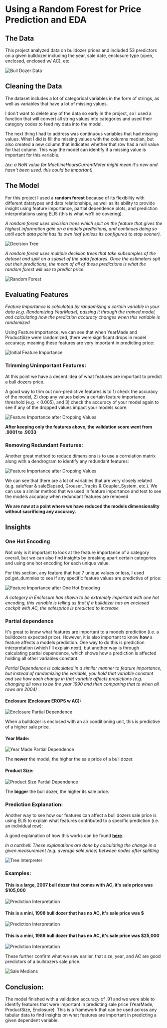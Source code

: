 # Using a Random Forest for Price Prediction and EDA

## The Data
This project analyzed data on bulldozer prices and included 53 predictors on a given bulldozer including the year, sale date, enclosure type (open, enclosed, enclosed w/ AC), etc.

![Bull Dozer Data](https://s3.amazonaws.com/chermsbucket/rf_imp_folder/data.png)

## Cleaning the Data

The dataset includes a lot of categorical variables in the form of strings, as well as variables that have a lot of missing values.

I don't want to delete any of the data so early in the project, so I used a function that will convert all string values into categories and used their category codes to feed my data into the model.

The next thing I had to address was continuous variables that had missing values.  What I did is fill the missing values with the columns median, but also created a new column that indicates whether that row had a null value for that column. This way the model can identify if a missing value is important for this variable.

_(ex: a NaN value for MachineHoursCurrentMeter might mean it's new and hasn't been used, this could be important)_

## The Model

For this project I used a **random forest** because of its flexibility with different datatypes and data relationships, as well as its ability to provide insight using feature importance, partial dependence plots, and prediction interpretations using ELI5 (this is what we'll be covering).

_A random forest uses decision trees which split on the feature that gives the highest information gain on a models predictions, and continues doing so until each data point has its own leaf (unless its configured to stop sooner)._

![Decision Tree](http://engineering.pivotal.io/images/interpreting-decision-trees-and-random-forests/multi_clf_dt_path.png)

_A random forest uses multiple decision trees that take subsamples of the dataset and split on a subset of the data features.  Once the estimators spit out their predictions, the mean of all of these predictions is what the random forest will use to predict price._

![Random Forest](https://databricks.com/wp-content/uploads/2015/01/Ensemble-example.png)

## Evaluating Features

_Feature Importance is calculated by randomizing a certain variable in your data (e.g. Randomizing YearMade), passing it through the trained model, and calculating how the prediction accuracy changes when this variable is randomized_

Using Feature importance, we can see that when YearMade and ProductSize were randomized, there were significant drops in model accuracy; meaning these features are very important in predicting price:

![Initial Feature Importance](https://s3.amazonaws.com/chermsbucket/rf_imp_folder/feature_importance.png)


### Trimming Unimportant Features:

At this point we have a decent idea of what features are important to predict a bull dozers price.

A good way to trim out non-predictive features is to 1) check the accuracy of the model, 2) drop any values below a certain feature importance threshold (e.g. < 0.005), and 3) check the accuracy of your model again to see if any of the dropped values impact your models score.

![Feature Importance after Dropping Values](https://s3.amazonaws.com/chermsbucket/rf_imp_folder/feature_importance2.png)

**After keeping only the features above, the validation score went from .9001 to .9033**

### Removing Redundant Features:

Another great method to reduce dimensions is to use a correlation matrix along with a dendrogram to identify any redundant features:

![Feature Importance after Dropping Values](https://s3.amazonaws.com/chermsbucket/rf_imp_folder/dendrogram.png)

We can see that there are a lot of variables that are very closely related (e.g. saleYear & saleElapsed, Grouser_Tracks & Coupler_System, etc.).  We can use a similar method that we used in feature importance and test to see the models accuracy when redundant features are removed.

**We are now at a point where we have reduced the models dimensionality without sacrificing any accuracy.**

## Insights

### One Hot Encoding

Not only is it important to look at the feature importance of a category overall, but we can also find insights by breaking apart certain categories and using one hot encoding for each unique value.

For this section, any feature that had 7 unique values or less, I used pd.get_dummies to see if any specific feature values are predictive of price:

![Feature Importance after One Hot Encoding](https://s3.amazonaws.com/chermsbucket/rf_imp_folder/one_hot_encoding.png)

_A category in Enclosure has shown to be extremely important with one hot encoding, this variable is telling us that if a bulldozer has an enclosed cockpit with AC, the salesprice is predicted to increase_

### Partial dependence

It's great to know what features are important to a models prediction (i.e. a bulldozers expected price).  However, it is also important to know **how** a feature affects a models prediction.  One way to do this is prediction interpretation (which I'll explain next), but another way is through calculating partial dependence, which shows how a prediction is affected holding all other variables constant.

_Partial Dependence is calculated in a similar manner to feature importance, but instead of randomizing the variable, you hold that variable constant and see how each change in that variable affects predictions (e.g. changing all rows to be the year 1990 and then comparing that to when all rows are 2004)_

#### Enclosure (Enclosure EROPS w AC):

![Enclosure Partial Dependence](https://s3.amazonaws.com/chermsbucket/rf_imp_folder/pdp2.png)

When a bulldozer is enclosed with an air conditioning unit, this is predictive of a higher sale price.

#### Year Made:

![Year Made Partial Dependence](https://s3.amazonaws.com/chermsbucket/rf_imp_folder/pdp1.png)

The **newer** the model, the higher the sale price of a bull dozer.

#### Product Size:

![Product Size Partial Dependence](https://s3.amazonaws.com/chermsbucket/rf_imp_folder/pdp3.png)

The **bigger** the bull dozer, the higher its sale price.

### Prediction Explanation:

Another way to see how our features can affect a bull dozers sale price is using ELI5 to explain what features contributed to a specific prediction (i.e. an individual row):

A good explanation of how this works can be found [**here**](http://blog.datadive.net/interpreting-random-forests/).

_In a nutshell: These explanations are done by calculating the change in a given measurement (e.g. average sale price) between nodes after splitting_

![Tree Interpreter](https://s3.amazonaws.com/chermsbucket/rf_imp_folder/tree_interpreter.png)

### Examples:

#### This is a large, 2007 bull dozer that comes with AC, it's sale price was $105,000
![Prediction Interpretation](https://s3.amazonaws.com/chermsbucket/rf_imp_folder/large_2007_wAC.png)

#### This is a mini, 1998 bull dozer that has no AC, it's sale price was $
![Prediction Interpretation](https://s3.amazonaws.com/chermsbucket/rf_imp_folder/mini_1998_woAC.png)

#### This is a mini, 1988 bull dozer that has no AC, it's sale price was $25,000
![Prediction Interpretation](https://s3.amazonaws.com/chermsbucket/rf_imp_folder/mini_1988_woAC.png)

These further confirm what we saw earlier, that size, year, and AC are good predictors of a bulldozers sale price.

![Sale Medians](https://s3.amazonaws.com/chermsbucket/rf_imp_folder/summary.png)

## Conclusion:

The model finished with a validation accuracy of .91 and we were able to identify features that were important in predicting sale price (YearMade, ProductSize, Enclosure).  This is a framework that can be used across any tabular data to find insights on what features are important in predicting a given dependent variable.
